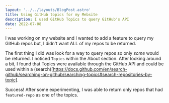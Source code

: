 ```yaml
---
layout: '../../layouts/BlogPost.astro'
title: Using GitHub topics for my Mebsite
description: I used GitHub Topics to query GitHub's API
date: 2022-07-08
---
```


I was working on my website and I wanted to add a feature to query my GitHub repos but, I didn't want ALL of my repos to be returned.

The first thing I did was look for a way to query repos so only _some_ would be returned. I noticed `Topics` within the About section. After looking around a bit, I found that Topics were available through the GitHub API and could be used within a (search)[https://docs.github.com/en/search-github/searching-on-github/searching-topics#search-repositories-by-topic].

Success! After some experimenting, I was able to return only repos that had `featured-repo` as one of the topics.
